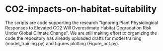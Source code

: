 # CO2-impacts-on-habitat-suitability
The scripts are code supporting the research "Ignoring Plant Physiological Responses to Elevated CO2 Will Overestimate Habitat Degradation Risk Under Global Climate Change".
We are still making effort to organizing the code,the repository has already uploaded drafts for model training (model_training.py) and figures plotting (Figure_oct.py).
